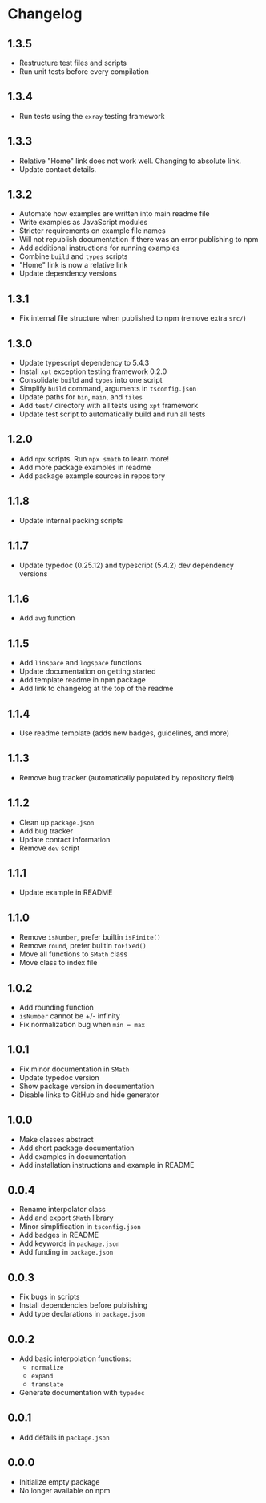 # Changelog

## 1.3.5

- Restructure test files and scripts
- Run unit tests before every compilation

## 1.3.4

- Run tests using the `exray` testing framework

## 1.3.3

- Relative "Home" link does not work well. Changing to absolute link.
- Update contact details.

## 1.3.2

- Automate how examples are written into main readme file
- Write examples as JavaScript modules
- Stricter requirements on example file names
- Will not republish documentation if there was an error publishing to npm
- Add additional instructions for running examples
- Combine `build` and `types` scripts
- "Home" link is now a relative link
- Update dependency versions

## 1.3.1

- Fix internal file structure when published to npm (remove extra `src/`)

## 1.3.0

- Update typescript dependency to 5.4.3
- Install `xpt` exception testing framework 0.2.0
- Consolidate `build` and `types` into one script
- Simplify `build` command, arguments in `tsconfig.json`
- Update paths for `bin`, `main`, and `files`
- Add `test/` directory with all tests using `xpt` framework
- Update test script to automatically build and run all tests

## 1.2.0

- Add `npx` scripts. Run `npx smath` to learn more!
- Add more package examples in readme
- Add package example sources in repository

## 1.1.8

- Update internal packing scripts

## 1.1.7

- Update typedoc (0.25.12) and typescript (5.4.2) dev dependency versions

## 1.1.6

- Add `avg` function

## 1.1.5

- Add `linspace` and `logspace` functions
- Update documentation on getting started
- Add template readme in npm package
- Add link to changelog at the top of the readme

## 1.1.4

- Use readme template (adds new badges, guidelines, and more)

## 1.1.3

- Remove bug tracker (automatically populated by repository field)

## 1.1.2

- Clean up `package.json`
- Add bug tracker
- Update contact information
- Remove `dev` script

## 1.1.1

- Update example in README

## 1.1.0

- Remove `isNumber`, prefer builtin `isFinite()`
- Remove `round`, prefer builtin `toFixed()`
- Move all functions to `SMath` class
- Move class to index file

## 1.0.2

- Add rounding function
- `isNumber` cannot be +/- infinity
- Fix normalization bug when `min = max`

## 1.0.1

- Fix minor documentation in `SMath`
- Update typedoc version
- Show package version in documentation
- Disable links to GitHub and hide generator

## 1.0.0

- Make classes abstract
- Add short package documentation
- Add examples in documentation
- Add installation instructions and example in README

## 0.0.4

- Rename interpolator class
- Add and export `SMath` library
- Minor simplification in `tsconfig.json`
- Add badges in README
- Add keywords in `package.json`
- Add funding in `package.json`

## 0.0.3

- Fix bugs in scripts
- Install dependencies before publishing
- Add type declarations in `package.json`

## 0.0.2

- Add basic interpolation functions:
    - `normalize`
    - `expand`
    - `translate`
- Generate documentation with `typedoc`

## 0.0.1

- Add details in `package.json`

## 0.0.0

- Initialize empty package
- No longer available on npm